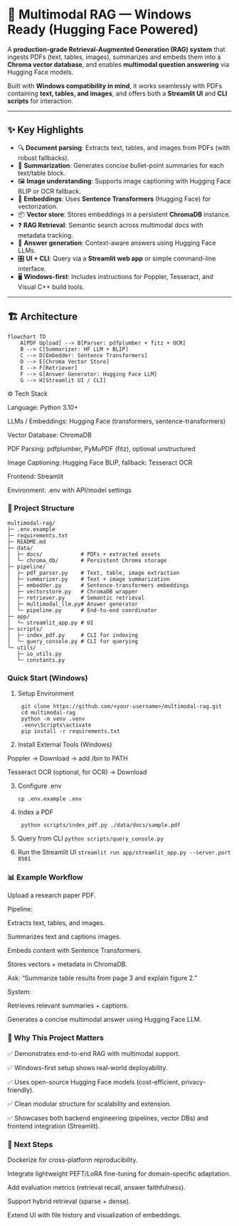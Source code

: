 # 📄 Multimodal RAG — Windows Ready (Hugging Face Powered)

A **production-grade Retrieval-Augmented Generation (RAG) system** that ingests PDFs (text, tables, images), summarizes and embeds them into a **Chroma vector database**, and enables **multimodal question answering** via Hugging Face models.  

Built with **Windows compatibility in mind**, it works seamlessly with PDFs containing **text, tables, and images**, and offers both a **Streamlit UI** and **CLI scripts** for interaction.

---

## ✨ Key Highlights

- 🔍 **Document parsing**: Extracts text, tables, and images from PDFs (with robust fallbacks).
- 📝 **Summarization**: Generates concise bullet-point summaries for each text/table block.
- 🖼 **Image understanding**: Supports image captioning with Hugging Face BLIP or OCR fallback.
- 🧠 **Embeddings**: Uses **Sentence Transformers** (Hugging Face) for vectorization.
- 📦 **Vector store**: Stores embeddings in a persistent **ChromaDB** instance.
- ❓ **RAG Retrieval**: Semantic search across multimodal docs with metadata tracking.
- 💬 **Answer generation**: Context-aware answers using Hugging Face LLMs.
- 🎛 **UI + CLI**: Query via a **Streamlit web app** or simple command-line interface.
- 🖥 **Windows-first**: Includes instructions for Poppler, Tesseract, and Visual C++ build tools.

---

## 🏗 Architecture

```mermaid
flowchart TD
    A[PDF Upload] --> B[Parser: pdfplumber + fitz + OCR]
    B --> C[Summarizer: HF LLM + BLIP]
    C --> D[Embedder: Sentence Transformers]
    D --> E[Chroma Vector Store]
    E --> F[Retriever]
    F --> G[Answer Generator: Hugging Face LLM]
    G --> H[Streamlit UI / CLI]
```


⚙️ Tech Stack

Language: Python 3.10+

LLMs / Embeddings: Hugging Face (transformers, sentence-transformers)

Vector Database: ChromaDB

PDF Parsing: pdfplumber, PyMuPDF (fitz), optional unstructured

Image Captioning: Hugging Face BLIP, fallback: Tesseract OCR

Frontend: Streamlit

Environment: .env with API/model settings

### 📂 Project Structure
```
multimodal-rag/
├─ .env.example
├─ requirements.txt
├─ README.md
├─ data/
│  ├─ docs/            # PDFs + extracted assets
│  └─ chroma_db/       # Persistent Chroma storage
├─ pipeline/
│  ├─ pdf_parser.py    # Text, table, image extraction
│  ├─ summarizer.py    # Text + image summarization
│  ├─ embedder.py      # Sentence-transformers embeddings
│  ├─ vectorstore.py   # ChromaDB wrapper
│  ├─ retriever.py     # Semantic retrieval
│  ├─ multimodal_llm.py# Answer generator
│  └─ pipeline.py      # End-to-end coordinator
├─ app/
│  └─ streamlit_app.py # UI
├─ scripts/
│  ├─ index_pdf.py     # CLI for indexing
│  └─ query_console.py # CLI for querying
└─ utils/
   ├─ io_utils.py
   └─ constants.py

```
### Quick Start (Windows)
1. Setup Environment
   ```
    git clone https://github.com/<your-username>/multimodal-rag.git
    cd multimodal-rag
    python -m venv .venv
    .venv\Scripts\activate
    pip install -r requirements.txt
   ```
2. Install External Tools (Windows)

  Poppler → Download
   → add /bin to PATH
  
  Tesseract OCR (optional, for OCR) → Download
  
3. Configure .env
   ```
   cp .env.example .env
    ```
4. Index a PDF
   ```
    python scripts/index_pdf.py ./data/docs/sample.pdf
   ```
6. Query from CLI
```python scripts/query_console.py```


8. Run the Streamlit UI
```streamlit run app/streamlit_app.py --server.port 8501```

### 📊 Example Workflow

Upload a research paper PDF.

Pipeline:

Extracts text, tables, and images.

Summarizes text and captions images.

Embeds content with Sentence Transformers.

Stores vectors + metadata in ChromaDB.

Ask: “Summarize table results from page 3 and explain figure 2.”

System:

Retrieves relevant summaries + captions.

Generates a concise multimodal answer using Hugging Face LLM.

### 🚀 Why This Project Matters

✅ Demonstrates end-to-end RAG with multimodal support.

✅ Windows-first setup shows real-world deployability.

✅ Uses open-source Hugging Face models (cost-efficient, privacy-friendly).

✅ Clean modular structure for scalability and extension.

✅ Showcases both backend engineering (pipelines, vector DBs) and frontend integration (Streamlit).

### 🔮 Next Steps

Dockerize for cross-platform reproducibility.

Integrate lightweight PEFT/LoRA fine-tuning for domain-specific adaptation.

Add evaluation metrics (retrieval recall, answer faithfulness).

Support hybrid retrieval (sparse + dense).

Extend UI with file history and visualization of embeddings.
   

  




